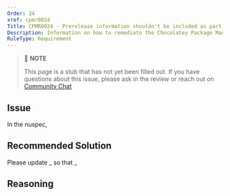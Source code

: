 ```yaml
---
Order: 24
xref: cpmr0024
Title: CPMR0024 - Prerelease information shouldn't be included as part of Package Id (nuspec)
Description: Information on how to remediate the Chocolatey Package Moderation Rule 0024
RuleType: Requirement
---
```


<?! Include "../../../../../shared/package-validator-rule-requirement.txt" /?>

> :memo: **NOTE**
>
> This page is a stub that has not yet been filled out. If you have questions about this issue, please ask in the review or reach out on [Community Chat](https://ch0.co/community)

## Issue

In the nuspec,

## Recommended Solution

Please update _ so that _

## Reasoning
